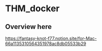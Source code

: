 # THM_docker

## Overview here
https://fantasy-knot-f77.notion.site/for-Mac-66a1135310564351978ac8db05533b29
